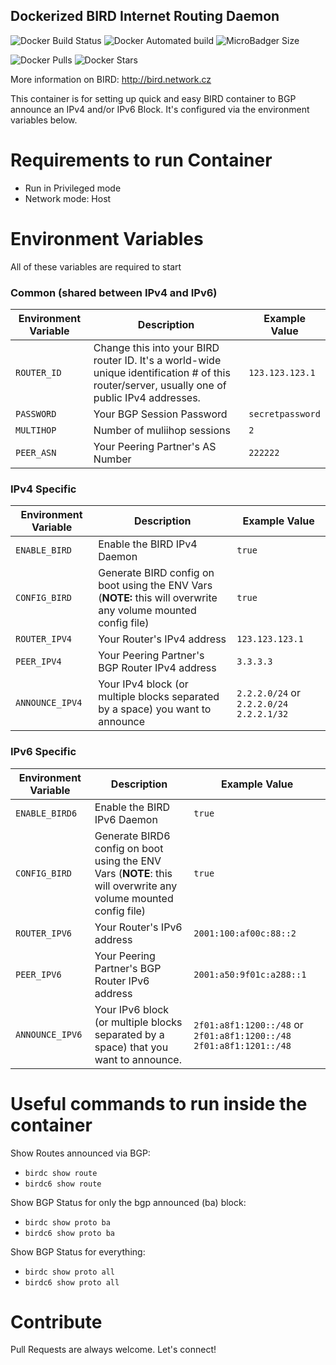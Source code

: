 ## Dockerized BIRD Internet Routing Daemon

![Docker Build Status](https://img.shields.io/docker/build/boro/bird-announce.svg) ![Docker Automated build](https://img.shields.io/docker/automated/boro/bird-announce.svg) ![MicroBadger Size](https://img.shields.io/microbadger/image-size/boro/bird-announce/latest.svg)

![Docker Pulls](https://img.shields.io/docker/pulls/boro/bird-announce.svg) ![Docker Stars](https://img.shields.io/docker/stars/boro/bird-announce.svg)

More information on BIRD: http://bird.network.cz

This container is for setting up quick and easy BIRD container to BGP announce an IPv4 and/or IPv6 Block.
It's configured via the environment variables below.

# Requirements to run Container
- Run in Privileged mode
- Network mode: Host

# Environment Variables

All of these variables are required to start

### Common (shared between IPv4 and IPv6)
| Environment Variable | Description | Example Value |
|----------------------|-------------|---------------|
| `ROUTER_ID` | Change this into your BIRD router ID. It's a world-wide unique identification # of this router/server, usually one of public IPv4 addresses. | `123.123.123.1` |
| `PASSWORD` | Your BGP Session Password | `secretpassword` |
| `MULTIHOP` | Number of muliihop sessions | `2` |
| `PEER_ASN` | Your Peering Partner's AS Number | `222222` |

### IPv4 Specific
| Environment Variable | Description | Example Value |
|----------------------|-------------|---------------|
| `ENABLE_BIRD` | Enable the BIRD IPv4 Daemon | `true` |
| `CONFIG_BIRD` | Generate BIRD config on boot using the ENV Vars (**NOTE:** this will overwrite any volume mounted config file) | `true` |
| `ROUTER_IPV4` | Your Router's IPv4 address | `123.123.123.1` |
| `PEER_IPV4` | Your Peering Partner's BGP Router IPv4 address |  `3.3.3.3` |
| `ANNOUNCE_IPV4` | Your IPv4 block (or multiple blocks separated by a space) you want to announce  | `2.2.2.0/24` or `2.2.2.0/24 2.2.2.1/32` |

### IPv6 Specific
| Environment Variable | Description | Example Value |
|----------------------|-------------|---------------|
| `ENABLE_BIRD6` | Enable the BIRD IPv6 Daemon | `true` |
| `CONFIG_BIRD` | Generate BIRD6 config on boot using the ENV Vars (**NOTE**: this will overwrite any volume mounted config file) | `true` |
| `ROUTER_IPV6` | Your Router's IPv6 address | `2001:100:af00c:88::2` |
| `PEER_IPV6` | Your Peering Partner's BGP Router IPv6 address |  `2001:a50:9f01c:a288::1` |
| `ANNOUNCE_IPV6` | Your IPv6 block (or multiple blocks separated by a space) that you want to announce. | `2f01:a8f1:1200::/48` or `2f01:a8f1:1200::/48 2f01:a8f1:1201::/48` |


# Useful commands to run inside the container

Show Routes announced via BGP:
- `birdc show route`
- `birdc6 show route`

Show BGP Status for only the bgp announced (ba) block:
- `birdc show proto ba`
- `birdc6 show proto ba`

Show BGP Status for everything:
- `birdc show proto all`
- `birdc6 show proto all`

# Contribute

Pull Requests are always welcome. Let's connect!

